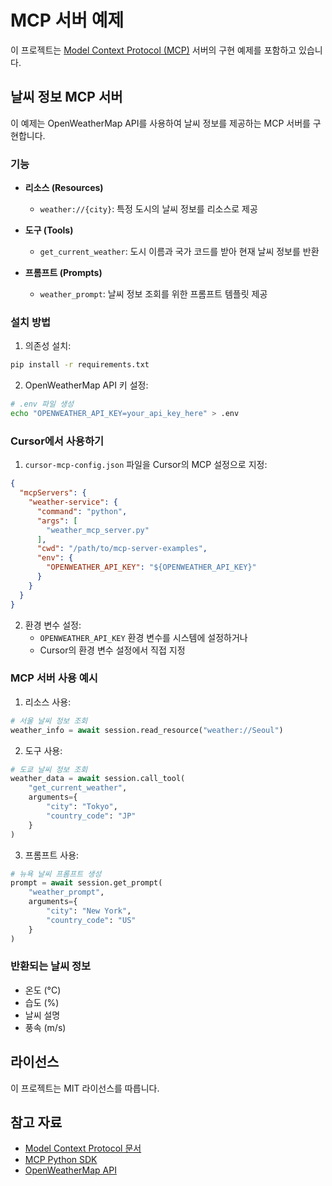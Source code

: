 # MCP 서버 예제

이 프로젝트는 [Model Context Protocol (MCP)](https://modelcontextprotocol.io) 서버의 구현 예제를 포함하고 있습니다.

## 날씨 정보 MCP 서버

이 예제는 OpenWeatherMap API를 사용하여 날씨 정보를 제공하는 MCP 서버를 구현합니다.

### 기능

- **리소스 (Resources)**
  - `weather://{city}`: 특정 도시의 날씨 정보를 리소스로 제공

- **도구 (Tools)**
  - `get_current_weather`: 도시 이름과 국가 코드를 받아 현재 날씨 정보를 반환

- **프롬프트 (Prompts)**
  - `weather_prompt`: 날씨 정보 조회를 위한 프롬프트 템플릿 제공

### 설치 방법

1. 의존성 설치:
```bash
pip install -r requirements.txt
```

2. OpenWeatherMap API 키 설정:
```bash
# .env 파일 생성
echo "OPENWEATHER_API_KEY=your_api_key_here" > .env
```

### Cursor에서 사용하기

1. `cursor-mcp-config.json` 파일을 Cursor의 MCP 설정으로 지정:
```json
{
  "mcpServers": {
    "weather-service": {
      "command": "python",
      "args": [
        "weather_mcp_server.py"
      ],
      "cwd": "/path/to/mcp-server-examples",
      "env": {
        "OPENWEATHER_API_KEY": "${OPENWEATHER_API_KEY}"
      }
    }
  }
}
```

2. 환경 변수 설정:
   - `OPENWEATHER_API_KEY` 환경 변수를 시스템에 설정하거나
   - Cursor의 환경 변수 설정에서 직접 지정

### MCP 서버 사용 예시

1. 리소스 사용:
```python
# 서울 날씨 정보 조회
weather_info = await session.read_resource("weather://Seoul")
```

2. 도구 사용:
```python
# 도쿄 날씨 정보 조회
weather_data = await session.call_tool(
    "get_current_weather",
    arguments={
        "city": "Tokyo",
        "country_code": "JP"
    }
)
```

3. 프롬프트 사용:
```python
# 뉴욕 날씨 프롬프트 생성
prompt = await session.get_prompt(
    "weather_prompt",
    arguments={
        "city": "New York",
        "country_code": "US"
    }
)
```

### 반환되는 날씨 정보

- 온도 (°C)
- 습도 (%)
- 날씨 설명
- 풍속 (m/s)

## 라이선스

이 프로젝트는 MIT 라이선스를 따릅니다.

## 참고 자료

- [Model Context Protocol 문서](https://modelcontextprotocol.io)
- [MCP Python SDK](https://github.com/modelcontextprotocol/python-sdk)
- [OpenWeatherMap API](https://openweathermap.org/api)